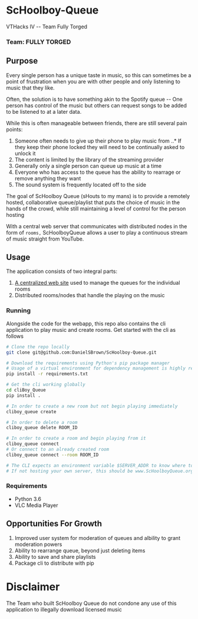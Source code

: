 # ScHoolboy-Queue
VTHacks IV -- Team Fully Torged
### Team: FULLY TORGED

Purpose
------
Every single person has a unique taste in music, so this can sometimes be a point of frustration when you are with other people and only listening to music that they like.

Often, the solution is to have something akin to the Spotify queue -- One person has control of the music but others can request songs to be added to be listened to at a later data.

While this is often manageable between friends, there are still several pain points:
1. Someone often needs to give up their phone to play music from
..* If they keep their phone locked they will need to be continually asked to unlock it
1. The content is limited by the library of the streaming provider
1. Generally only a single person can queue up music at a time
1. Everyone who has access to the queue has the ability to rearrage or remove anything they want
1. The sound system is frequently located off to the side

The goal of ScHoolboy Queue (sHouts to my mans) is to provide a remotely hosted, collaborative queue/playlist that puts the choice of music in the hands of the crowd, while still maintaining a level of control for the person hosting

With a central web server that communicates with distributed nodes in the form of `rooms,` ScHoolboyQueue allows a user to play a continuous stream of music straight from YouTube.

Usage
------
The application consists of two integral parts:
1. [A centralized web site](www.ScHoolboyQueue.org/) used to manage the queues for the individual rooms
1. Distributed rooms/nodes that handle the playing on the music 

### Running

Alongside the code for the webapp, this repo also contains the cli application to play music and create rooms. Get started with the cli as follows

```bash
# Clone the repo locally
git clone git@github.com:DanielSBrown/ScHoolboy-Queue.git

# Download the requirements using Python's pip package manager
# Usage of a virtual environment for dependency management is highly recommended
pip install -r requirements.txt

# Get the cli working globally
cd cliBoy_Queue
pip install .

# In order to create a new room but not begin playing immediately
cliboy_queue create

# In order to delete a room
cliboy_queue delete ROOM_ID

# In order to create a room and begin playing from it
cliboy_queue connect
# Or connect to an already created room
cliboy_queue connect --room ROOM_ID

# The CLI expects an environment variable $SERVER_ADDR to know where to create the room
# If not hosting your own server, this should be www.ScHoolboyQueue.org
```

### Requirements

* Python 3.6
* VLC Media Player

Opportunities For Growth
------

1. Improved user system for moderation of queues and albility to grant moderation powers
1. Ability to rearrange queue, beyond just deleting items
1. Ability to save and share playlists
1. Package cli to distribute with pip

# Disclaimer
The Team who built ScHoolboy Queue do not condone any use of this application to illegally download licensed music
